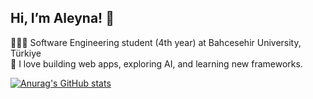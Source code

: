 ## Hi, I’m Aleyna!  👋

👩🏻‍💻 Software Engineering student (4th year) at Bahcesehir University, Türkiye<br/>
🎨 I love building web apps, exploring AI, and learning new frameworks.<br/>

[![Anurag's GitHub stats](https://github-readme-stats.vercel.app/api?username=Aleynaklc&show_icons=true&theme=omni)](https://github.com/anuraghazra/github-readme-stats)
